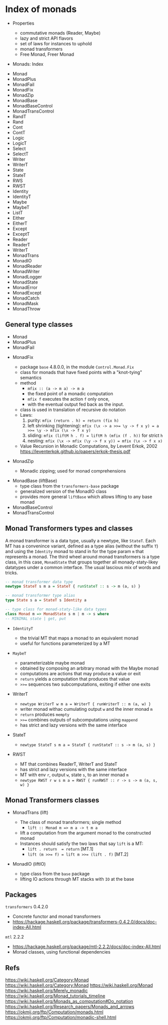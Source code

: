 # Index of monads

* Properties
  - commutative monads (Reader, Maybe)
  - lazy and strict API flavors
  - set of laws for instances to uphold
  - monad transformers
  - Free Monad, Freer Monad

* Monads: Index
- Monad
- MonadPlus
- MonadFail
- MonadFix
- MonadZip
- MonadBase
- MonadBaseControl
- MonadTransControl
- RandT
- Rand
- Cont
- ContT
- Logic
- LogicT
- Select
- SelectT
- Writer
- WriterT
- State
- StateT
- RWS
- RWST
- Identity
- IdentityT
- Maybe
- MaybeT
- ListT
- Either
- EitherT
- Except
- ExceptT
- Reader
- ReaderT
- WriterT
- MonadTrans
- MonadIO
- MonadReader
- MonadWriter
- MonadLogger
- MonadState
- MonadError
- MonadExcept
- MonadCatch
- MonadMask
- MonadThrow




## General type classes

- Monad
- MonadPlus
- MonadFail

* MonadFix
  - package `base` 4.8.0.0, in the module `Control.Monad.Fix`
  - class for monads that have fixed points with a "knot-tying" semantics
  - method
    - `mfix :: (a -> m a) -> m a`
    - the fixed point of a monadic computation
    - `mfix f` executes the action `f` only once,
    - with the eventual output fed back as the input.
  - class is used in translation of recursive do notation
  - Laws:
    1. purity: `mfix (return . h) = return (fix h)`
    2. left shrinking (tightening): 
       `mfix (\x -> a >>= \y -> f x y) = a >>= \y -> mfix (\x -> f x y)`
    3. sliding: `mfix (liftM h . f) = liftM h (mfix (f . h))` for strict `h`
    4. nesting: `mfix (\x -> mfix (\y -> f x y)) = mfix (\x -> f x x)`
  - Value Recursion in Monadic Computations, by Levent Erkok, 2002
    https://leventerkok.github.io/papers/erkok-thesis.pdf


* MonadZip
  - Monadic zipping; used for monad comprehensions


- MonadBase (liftBase)
  - type class from the `transformers-base` package
  - generalized version of the MonadIO class
  - provides more general `liftBase` which allows lifting to any base monad
- MonadBaseControl
- MonadTransControl


## Monad Transformers types and classes

A monad transformer is a data type, usually a newtype, like `StateT`. Each MT has a convenince variant, defined as a type alias (without the suffix `T`) and using the `Identity` monad to stand in for the type param `m` that represents a monad. The third wheel around monad transformers is a type class, in this case, `MonadState` that groups together all monady-staty-likey datatypes under a common interface. The usual lascious mix of words and tricks.

```hs
-- monad transformer data type
newtype StateT s m a = StateT { runStateT :: s -> m (a, s) }

-- monad transformer type alias
type State s a = StateT s Identity a

-- type class for monad-staty-like data types
class Monad m => MonadState s m | m -> s where
-- MINIMAL state | get, put
```


- `IdentityT`
  - the trivial MT that maps a monad to an equivalent monad
  - useful for functions parameterized by a MT

- `MaybeT`
  - parameterizable maybe monad
  - obtained by composing an arbitrary monad with the Maybe monad
  - computations are actions that may produce a value or exit
  - `return` yields a computation that produces that value
  - `>>=` sequences two subcomputations, exiting if either one exits


* WriterT
  - `newtype WriterT w m a = WriterT { runWriterT :: m (a, w) }`
  - writer monad withac cumulating output `w` and the inner monad `m`
  - `return` produces `mempty`
  - `>>=` combines outputs of subcomputations using `mappend`
  - has strict and lazy versions with the same interface

* StateT
  - `newtype StateT s m a = StateT { runStateT :: s -> m (a, s) }`

* RWST
  - MT that combines ReaderT, WriterT and StateT
  - has strict and lazy versions with the same interface
  - MT with env `r`, output `w`, state `s`, to an inner monad `m`
  - `newtype RWST r w s m a = RWST { runRWST :: r -> s -> m (a, s, w) }`


## Monad Transformers classes

* MonadTrans (lift)
  - The class of monad transformers; single method
    - `lift :: Monad m => m a -> t m a`
  - lift a computation from the argument monad to the constructed monad   
  - Instances should satisfy the two laws that say `lift` is a MT:
    - `lift . return  = return`                   [MT.1]
    - `lift (m >>= f) = lift m >>= (lift . f)`    [MT.2]

* MonadIO (liftIO)
  - type class from the `base` package
  - lifting IO actions through MT stacks with `IO` at the base



## Packages

`transformers` 0.4.2.0
- Concrete functor and monad transformers
- https://hackage.haskell.org/package/transformers-0.4.2.0/docs/doc-index-All.html

`mtl` 2.2.2
- https://hackage.haskell.org/package/mtl-2.2.2/docs/doc-index-All.html
- Monad classes, using functional dependencies


## Refs

https://wiki.haskell.org/Category:Monad
https://wiki.haskell.org/Category:Monad
https://wiki.haskell.org/Monad
https://wiki.haskell.org/Merely_monadic
https://wiki.haskell.org/Monad_tutorials_timeline
https://wiki.haskell.org/Monads_as_computation#Do_notation
https://wiki.haskell.org/Research_papers/Monads_and_arrows
https://okmij.org/ftp/Computation/monads.html
https://okmij.org/ftp/Computation/monadic-shell.html
